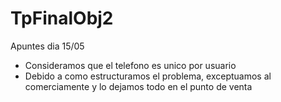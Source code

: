 # TpFinalObj2

Apuntes dia 15/05 

- Consideramos que el telefono es unico por usuario
- Debido a como estructuramos el problema, exceptuamos al comerciamente y lo dejamos todo en el punto de venta
